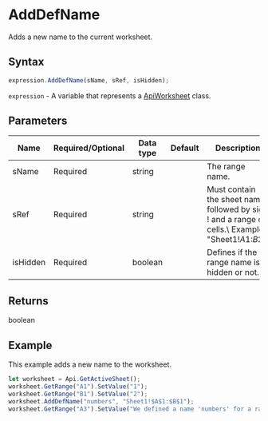 # AddDefName

Adds a new name to the current worksheet.

## Syntax

```javascript
expression.AddDefName(sName, sRef, isHidden);
```

`expression` - A variable that represents a [ApiWorksheet](../ApiWorksheet.md) class.

## Parameters

| **Name** | **Required/Optional** | **Data type** | **Default** | **Description** |
| ------------- | ------------- | ------------- | ------------- | ------------- |
| sName | Required | string |  | The range name. |
| sRef | Required | string |  | Must contain the sheet name, followed by sign ! and a range of cells.\ Example: "Sheet1!$A$1:$B$2". |
| isHidden | Required | boolean |  | Defines if the range name is hidden or not. |

## Returns

boolean

## Example

This example adds a new name to the worksheet.

```javascript editor-xlsx
let worksheet = Api.GetActiveSheet();
worksheet.GetRange("A1").SetValue("1");
worksheet.GetRange("B1").SetValue("2");
worksheet.AddDefName("numbers", "Sheet1!$A$1:$B$1");
worksheet.GetRange("A3").SetValue("We defined a name 'numbers' for a range of cells A1:B1.");
```
